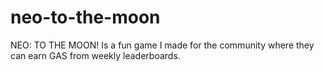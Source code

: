# neo-to-the-moon

 NEO: TO THE MOON! Is a fun game I made for the community where they can earn GAS from weekly leaderboards.
